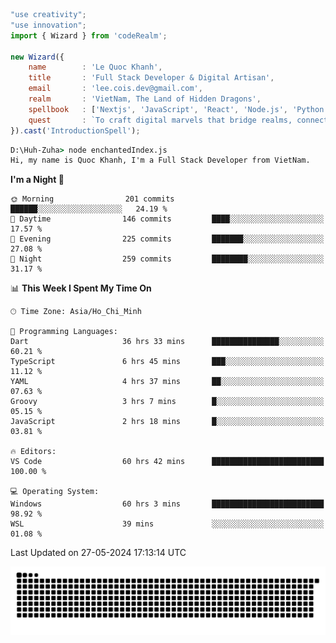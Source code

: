 <!--x axis divider-->

```js 
"use creativity";
"use innovation";
import { Wizard } from 'codeRealm';

new Wizard({
    name        : 'Le Quoc Khanh',
    title       : 'Full Stack Developer & Digital Artisan',
    email       : 'lee.cois.dev@gmail.com',
    realm       : 'VietNam, The Land of Hidden Dragons',
    spellbook   : ['Nextjs', 'JavaScript', 'React', 'Node.js', 'Python', 'Django', 'Cloud Services'],
    quest       : `To craft digital marvels that bridge realms, connect cultures, and bring imagination to life.`,
}).cast('IntroductionSpell');
```

```cmd
D:\Huh-Zuha> node enchantedIndex.js
Hi, my name is Quoc Khanh, I'm a Full Stack Developer from VietNam.
```
<!--START_SECTION:waka-->
**I'm a Night 🦉** 

```text
🌞 Morning                201 commits         ██████░░░░░░░░░░░░░░░░░░░   24.19 % 
🌆 Daytime                146 commits         ████░░░░░░░░░░░░░░░░░░░░░   17.57 % 
🌃 Evening                225 commits         ███████░░░░░░░░░░░░░░░░░░   27.08 % 
🌙 Night                  259 commits         ████████░░░░░░░░░░░░░░░░░   31.17 % 
```


📊 **This Week I Spent My Time On** 

```text
🕑︎ Time Zone: Asia/Ho_Chi_Minh

💬 Programming Languages: 
Dart                     36 hrs 33 mins      ███████████████░░░░░░░░░░   60.21 % 
TypeScript               6 hrs 45 mins       ███░░░░░░░░░░░░░░░░░░░░░░   11.12 % 
YAML                     4 hrs 37 mins       ██░░░░░░░░░░░░░░░░░░░░░░░   07.63 % 
Groovy                   3 hrs 7 mins        █░░░░░░░░░░░░░░░░░░░░░░░░   05.15 % 
JavaScript               2 hrs 18 mins       █░░░░░░░░░░░░░░░░░░░░░░░░   03.81 % 

🔥 Editors: 
VS Code                  60 hrs 42 mins      █████████████████████████   100.00 % 

💻 Operating System: 
Windows                  60 hrs 3 mins       █████████████████████████   98.92 % 
WSL                      39 mins             ░░░░░░░░░░░░░░░░░░░░░░░░░   01.08 % 
```


 Last Updated on 27-05-2024 17:13:14 UTC
<!--END_SECTION:waka-->
<picture>
  <source media="(prefers-color-scheme: dark)" srcset="https://raw.githubusercontent.com/leecois/leecois/output/github-contribution-grid-snake-dark.svg">
  <source media="(prefers-color-scheme: light)" srcset="https://raw.githubusercontent.com/leecois/leecois/output/github-contribution-grid-snake.svg">
  <img alt="github contribution grid snake animation" src="https://raw.githubusercontent.com/leecois/leecois/output/github-contribution-grid-snake.svg">
</picture>
